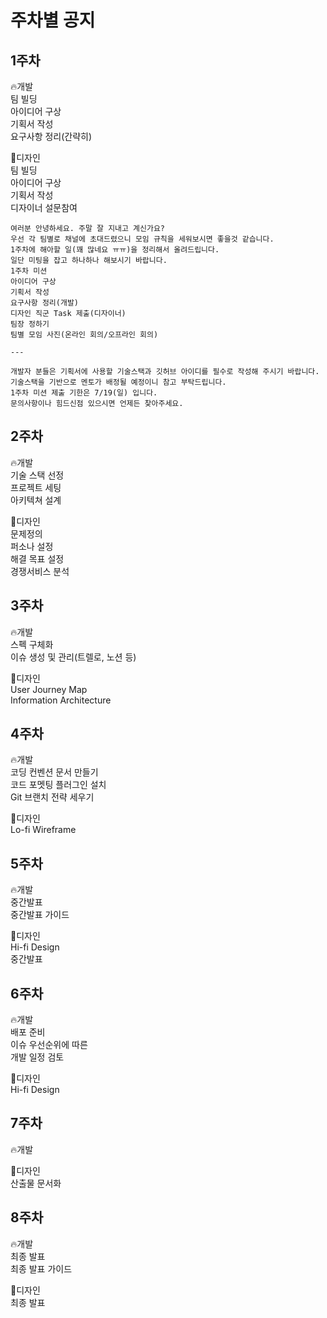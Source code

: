 # 주차별 공지

## 1주차

🔥개발  
팀 빌딩  
아이디어 구상  
기획서 작성  
요구사항 정리(간략히)

💖디자인  
팀 빌딩  
아이디어 구상  
기획서 작성  
디자이너 설문참여

    여러분 안녕하세요. 주말 잘 지내고 계신가요?
    우선 각 팀별로 채널에 초대드렸으니 모임 규칙을 세워보시면 좋을것 같습니다.
    1주차에 해아할 일(꽤 많네요 ㅠㅠ)을 정리해서 올려드립니다.
    일단 미팅을 잡고 하나하나 해보시기 바랍니다.
    1주차 미션
    아이디어 구상
    기획서 작성
    요구사항 정리(개발)
    디자인 직군 Task 제출(디자이너)
    팀장 정하기
    팀별 모임 사진(온라인 회의/오프라인 회의)

    ---

    개발자 분들은 기획서에 사용할 기술스택과 깃허브 아이디를 필수로 작성해 주시기 바랍니다.
    기술스택을 기반으로 멘토가 배정될 예정이니 참고 부탁드립니다.
    1주차 미션 제출 기한은 7/19(일) 입니다.
    문의사항이나 힘드신점 있으시면 언제든 찾아주세요.

## 2주차

🔥개발  
기술 스택 선정  
프로젝트 세팅  
아키텍쳐 설계

💖디자인  
문제정의  
퍼소나 설정  
해결 목표 설정  
경쟁서비스 분석

## 3주차

🔥개발  
스펙 구체화  
이슈 생성 및 관리(트렐로, 노션 등)

💖디자인  
User Journey Map  
Information Architecture

## 4주차

🔥개발  
코딩 컨벤션 문서 만들기  
코드 포멧팅 플러그인 설치  
Git 브랜치 전략 세우기

💖디자인  
Lo-fi Wireframe

## 5주차

🔥개발  
중간발표  
중간발표 가이드

💖디자인  
Hi-fi Design  
중간발표

## 6주차

🔥개발  
배포 준비  
이슈 우선순위에 따른  
개발 일정 검토

💖디자인  
Hi-fi Design

## 7주차

🔥개발

💖디자인  
산출물 문서화

## 8주차

🔥개발  
최종 발표  
최종 발표 가이드

💖디자인  
최종 발표

